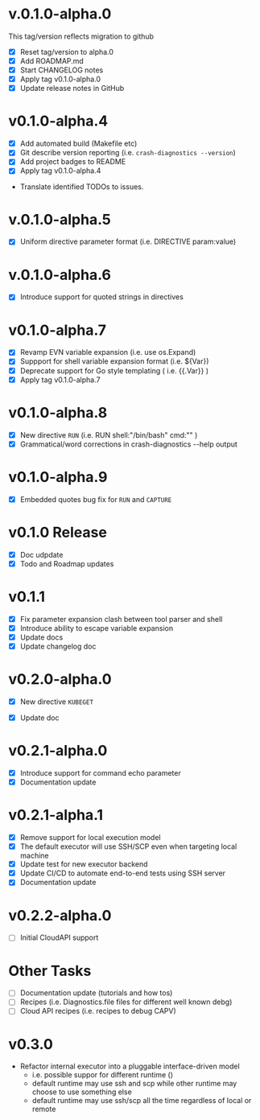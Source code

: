 
# v.0.1.0-alpha.0
This tag/version reflects migration to github
* [x] Reset tag/version to alpha.0
* [x] Add ROADMAP.md
* [x] Start CHANGELOG notes
* [x] Apply tag v0.1.0-alpha.0 
* [x] Update release notes in GitHub

# v0.1.0-alpha.4
* [x] Add automated build (Makefile etc)
* [x] Git describe version reporting (i.e. `crash-diagnostics --version`)
* [x] Add project badges to README
* [x] Apply tag v0.1.0-alpha.4

* Translate identified TODOs to issues.

# v.0.1.0-alpha.5
* [x] Uniform directive parameter format (i.e. DIRECTIVE param:value)

# v.0.1.0-alpha.6
* [x] Introduce support for quoted strings in directives

# v0.1.0-alpha.7
* [x] Revamp EVN variable expansion (i.e. use os.Expand)
* [x] Suppport for shell variable expansion format (i.e. ${Var})
* [x] Deprecate support for Go style templating ( i.e. {{.Var}} )
* [x] Apply tag v0.1.0-alpha.7

# v0.1.0-alpha.8
* [x] New directive `RUN` (i.e. RUN shell:"/bin/bash" cmd:"<command string>" )
* [x] Grammatical/word corrections in crash-diagnostics --help output

# v0.1.0-alpha.9
* [x] Embedded quotes bug fix for `RUN` and `CAPTURE`

# v0.1.0 Release
* [x] Doc udpdate
* [x] Todo and Roadmap updates

# v0.1.1
* [x] Fix parameter expansion clash between tool parser and shell
* [x] Introduce ability to escape variable expansion
* [x] Update docs
* [x] Update changelog doc

# v0.2.0-alpha.0
* [x] New directive `KUBEGET`
* [x] Update doc


# v0.2.1-alpha.0
* [x] Introduce support for command echo parameter
* [x] Documentation update

# v0.2.1-alpha.1
* [x] Remove support for local execution model
* [x] The default executor will use SSH/SCP even when targeting local machine
* [x] Update test for new executor backend
* [x] Update CI/CD to automate end-to-end tests using SSH server
* [x] Documentation update

# v0.2.2-alpha.0
* [ ] Initial CloudAPI support

# Other Tasks
* [ ] Documentation update (tutorials and how tos)
* [ ] Recipes (i.e. Diagnostics.file files for different well known debg)
* [ ] Cloud API recipes (i.e. recipes to debug CAPV)

# v0.3.0
* Refactor internal executor into a pluggable interface-driven model
  - i.e. possible suppor for different runtime ()
  - default runtime may use ssh and scp while other runtime may choose to use something else
  - default runtime may use ssh/scp all the time regardless of local or remote 
  